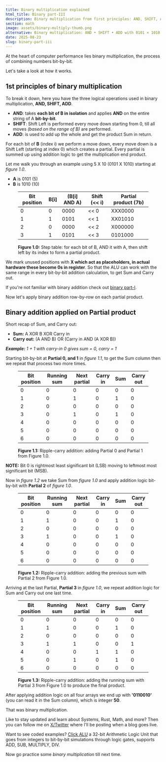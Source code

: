```yaml
---
title: Binary multiplication explained
html_title: Binary part-III
description: Binary multiplication from first principles: AND, SHIFT, ADD. Full worked example 5×10, plus short recap on addition logic
section: math
image: assets/binary-multiply-thumb.png
alternative: Binary multiplication: AND • SHIFT • ADD with 0101 × 1010 = 0110010 (50)
date: 2025-08-23
slug: binary-part-iii
---
```


At the heart of computer performance lies binary multiplication, the process of combining numbers bit-by-bit.

Let's take a look at how it works.

## 1st principles of binary multiplication

To break it down, here you have the three logical operations used in binary multiplication, **AND, SHIFT, ADD**.

<ul class="post-ul">
  <li><b>AND</b>: takes <b>each bit of B in isolation</b> and applies <b>AND</b> on the entire string of A <b>bit-by-bit</b>.</li>
  <li><b>SHIFT</b>: Shift Left is performed every move down starting from 0, till all moves <i>(based on the range of B)</i> are performed.</li>
  <li><b>ADD</b>: is used to add up the whole and get the product Sum in return.</li>
</ul>

For each bit of **B** (index i) we perform a move down, every move down is a Shift Left (starting at index 0) which creates a partial. Every partial is summed up using addition logic to get the multiplication end product.

Let me walk you through an example using 5 X 10 (0101 X 1010) starting at _figure 1.0_.

<ul class="post-ul">
  <li><b>A</b> is 0101 (5)</li>
  <li><b>B</b> is 1010 (10)</li>
</ul>

<figure>
  <table>
    <thead>
      <tr>
        <th>Bit position</th>
        <th>B[i]</th>
        <th>(B[i] AND A)</th>
        <th>Shift (<< i)</th>
        <th>Partial product (7b)</th>
      </tr>
    </thead>
    <tbody>
      <tr><td>0</td><td>0</td><td>0000</td><td><< 0</td><td>XXX0000</td></tr>
      <tr><td>1</td><td>1</td><td>0101</td><td><< 1</td><td>XX01010</td></tr>
      <tr><td>2</td><td>0</td><td>0000</td><td><< 2</td><td>X000000</td></tr>
      <tr><td>3</td><td>1</td><td>0101</td><td><< 3</td><td>0101000</td></tr>
    </tbody>
  </table>
  <figcaption><b>Figure 1.0:</b> Step table: for each bit of B, AND it with A, then shift left by its index to form a partial product.</figcaption>
</figure>

We mark unused positions with **X which act as placeholders, in actual hardware these become 0s in register**. So that the ALU can work with the same range in every bit-by-bit addition calculation, to get Sum and Carry out.

If you're not familiar with binary addition check out [binary part-I](https://lmpkessels.com/content/2025/2025-07/binary-part-i).

Now let's apply binary addition row-by-row on each partial product.

## Binary addition applied on Partial product

Short recap of Sum, and Carry out:

<ul class="post-ul">
  <li><b>Sum:</b> A XOR B XOR Carry in</li>
  <li><b>Carry out:</b> (A AND B) OR (Carry in AND (A XOR B))</li>
</ul>

_**Example:** 1 + 1 with carry-in 0 gives sum = 0, carry = 1_

Starting bit-by-bit at **Partial 0, and 1** in _figure 1.1_, to get the Sum column then we repeat that process two more times.

<figure>
  <table>
    <thead>
      <tr>
        <th>Bit position</th>
        <th>Running sum</th>
        <th>Next partial</th>
        <th>Carry in</th>
        <th>Sum</th>
        <th>Carry out</th>
      </tr>
    </thead>
    <tbody>
      <tr><td>0</td><td>0</td><td>0</td><td>0</td><td>0</td><td>0</td></tr>
      <tr><td>1</td><td>0</td><td>1</td><td>0</td><td>1</td><td>0</td></tr>
      <tr><td>2</td><td>0</td><td>0</td><td>0</td><td>0</td><td>0</td></tr>
      <tr><td>3</td><td>0</td><td>1</td><td>0</td><td>1</td><td>0</td></tr>
      <tr><td>4</td><td>0</td><td>0</td><td>0</td><td>0</td><td>0</td></tr>
      <tr><td>5</td><td>0</td><td>0</td><td>0</td><td>0</td><td>0</td></tr>
      <tr><td>6</td><td>0</td><td>0</td><td>0</td><td>0</td><td>0</td></tr>
    </tbody>
  </table>
  <figcaption><b>Figure 1.1:</b> Ripple-carry addition: adding Partial 0 and Partial 1 from Figure 1.0.</figcaption>
</figure>

**NOTE:** Bit 0 is rightmost least significant bit (LSB) moving to leftmost most significant bit (MSB).

Now in _figure 1.2_ we take Sum from _figure 1.0_ and apply addition logic bit-by-bit with **Partial 2** of _figure 1.0_.

<figure>
  <table>
    <thead>
      <tr>
        <th>Bit position</th>
        <th>Running sum</th>
        <th>Next partial</th>
        <th>Carry in</th>
        <th>Sum</th>
        <th>Carry out</th>
      </tr>
    </thead>
    <tbody>
      <tr><td>0</td><td>0</td><td>0</td><td>0</td><td>0</td><td>0</td></tr>
      <tr><td>1</td><td>1</td><td>0</td><td>0</td><td>1</td><td>0</td></tr>
      <tr><td>2</td><td>0</td><td>0</td><td>0</td><td>0</td><td>0</td></tr>
      <tr><td>3</td><td>1</td><td>0</td><td>0</td><td>1</td><td>0</td></tr>
      <tr><td>4</td><td>0</td><td>0</td><td>0</td><td>0</td><td>0</td></tr>
      <tr><td>5</td><td>0</td><td>0</td><td>0</td><td>0</td><td>0</td></tr>
      <tr><td>6</td><td>0</td><td>0</td><td>0</td><td>0</td><td>0</td></tr>
    </tbody>
  </table>
  <figcaption><b>Figure 1.2:</b> Ripple-carry addition: adding the previous sum with Partial 2 from Figure 1.0.</figcaption>
</figure>

Arriving at the last Partial, **Partial 3** in _figure 1.0_, we repeat addition logic for Sum and Carry out one last time.

<figure>
  <table>
    <thead>
      <tr>
        <th>Bit position</th>
        <th>Running sum</th>
        <th>Next partial</th>
        <th>Carry in</th>
        <th>Sum</th>
        <th>Carry out</th>
      </tr>
    </thead>
    <tbody>
      <tr><td>0</td><td>0</td><td>0</td><td>0</td><td>0</td><td>0</td></tr>
      <tr><td>1</td><td>1</td><td>0</td><td>0</td><td>1</td><td>0</td></tr>
      <tr><td>2</td><td>0</td><td>0</td><td>0</td><td>0</td><td>0</td></tr>
      <tr><td>3</td><td>1</td><td>1</td><td>0</td><td>0</td><td>1</td></tr>
      <tr><td>4</td><td>0</td><td>0</td><td>1</td><td>1</td><td>0</td></tr>
      <tr><td>5</td><td>0</td><td>1</td><td>0</td><td>1</td><td>0</td></tr>
      <tr><td>6</td><td>0</td><td>0</td><td>0</td><td>0</td><td>0</td></tr>
    </tbody>
  </table>
  <figcaption><b>Figure 1.3:</b> Ripple-carry addition: adding the running sum with Partial 3 from Figure 1.0 to produce the final product.</figcaption>
</figure>

After applying addition logic on all four arrays we end up with **'0110010'** (you can read it in the Sum column), which is integer **50**.

That was binary multiplication.

Like to stay updated and learn about Systems, Rust, Math, and more? Then you can follow me on [X/Twitter](https://x.com/lmpkessels) where I'll be posting when a blog goes live.

Want to see coded examples? [Click ALU](https://github.com/Lmpkessels/axiom.git) a 32-bit Arithmetic Logic Unit that goes from integers to bit-by-bit simulations through logic gates, supports ADD, SUB, MULTIPLY, DIV.

Now go practice some _binary multiplication_ till next time.
